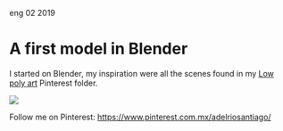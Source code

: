 <permalink>eng</permalink>
<month>02</month>
<year>2019</year>

# A first model in Blender

I started on Blender, my inspiration were all the scenes found in my [Low poly art](https://www.pinterest.com.mx/adelriosantiago/low-poly-art/) Pinterest folder.

![](/articles/a-first-model-in-blender/images/render05.png)

Follow me on Pinterest: https://www.pinterest.com.mx/adelriosantiago/
